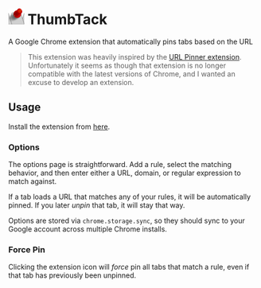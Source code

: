 # ![ThumbTack Icon](https://github.com/rossipedia/thumb-tack/raw/master/src/icon-32.png) ThumbTack

A Google Chrome extension that automatically pins tabs based on the URL

> This extension was heavily inspired by the [URL Pinner extension][1].
> Unfortunately it seems as though that extension is no longer compatible with
> the latest versions of Chrome, and I wanted an excuse to develop an extension.

## Usage

Install the extension from [here][2].

### Options

The options page is straightforward. Add a rule, select the matching behavior,
and then enter either a URL, domain, or regular expression to match against.

If a tab loads a URL that matches any of your rules, it will be automatically
pinned. If you later _unpin_ that tab, it will stay that way.

Options are stored via `chrome.storage.sync`, so they should sync to your Google
account across multiple Chrome installs.

### Force Pin

Clicking the extension icon will _force_ pin all tabs that match a rule,
even if that tab has previously been unpinned.


[1]: https://chrome.google.com/webstore/detail/url-pinner/lchefjdnocignejmkklgakfmnjhiimjh?utm_source=chrome-ntp-icon
[2]: https://chrome.google.com/webstore/detail/plkdbophokgibnhgphiamdpgamdcpcfc
